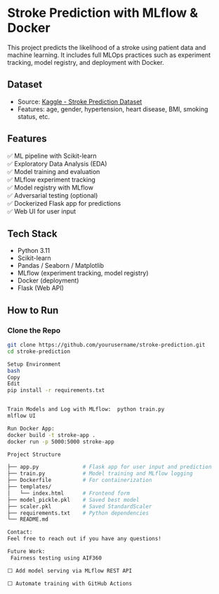 #  Stroke Prediction with MLflow & Docker

This project predicts the likelihood of a stroke using patient data and machine learning. It includes full MLOps practices such as experiment tracking, model registry, and deployment with Docker.

## Dataset

- Source: [Kaggle - Stroke Prediction Dataset](https://www.kaggle.com/fedesoriano/stroke-prediction-dataset)
- Features: age, gender, hypertension, heart disease, BMI, smoking status, etc.

##  Features

✅ ML pipeline with Scikit-learn  
✅ Exploratory Data Analysis (EDA)  
✅ Model training and evaluation  
✅ MLflow experiment tracking  
✅ Model registry with MLflow  
✅ Adversarial testing (optional)  
✅ Dockerized Flask app for predictions  
✅ Web UI for user input

## Tech Stack

- Python 3.11
- Scikit-learn
- Pandas / Seaborn / Matplotlib
- MLflow (experiment tracking, model registry)
- Docker (deployment)
- Flask (Web API)

## How to Run

### Clone the Repo

```bash
git clone https://github.com/yourusername/stroke-prediction.git
cd stroke-prediction

Setup Environment
bash
Copy
Edit
pip install -r requirements.txt


Train Models and Log with MLflow:  python train.py
mlflow UI

Run Docker App:
docker build -t stroke-app .
docker run -p 5000:5000 stroke-app

Project Structure

├── app.py              # Flask app for user input and prediction
├── train.py            # Model training and MLflow logging
├── Dockerfile          # For containerization
├── templates/
│   └── index.html      # Frontend form
├── model_pickle.pkl    # Saved best model
├── scaler.pkl          # Saved StandardScaler
├── requirements.txt    # Python dependencies
└── README.md

Contact:
Feel free to reach out if you have any questions!

Future Work:
 Fairness testing using AIF360

⬜ Add model serving via MLflow REST API

⬜ Automate training with GitHub Actions


